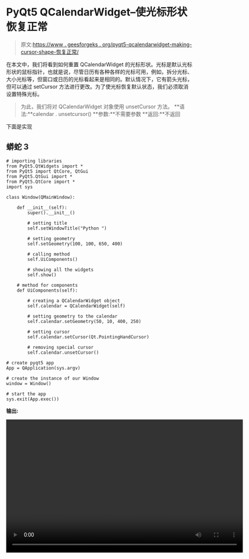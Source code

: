 # PyQt5 QCalendarWidget–使光标形状恢复正常

> 原文:[https://www . geesforgeks . org/pyqt5-qcalendarwidget-making-cursor-shape-恢复正常/](https://www.geeksforgeeks.org/pyqt5-qcalendarwidget-making-cursor-shape-back-to-normal/)

在本文中，我们将看到如何重置 QCalendarWidget 的光标形状。光标是默认光标形状的鼠标指针，也就是说，尽管日历有各种各样的光标可用，例如，拆分光标、大小光标等，但窗口或日历的光标看起来是相同的。默认情况下，它有箭头光标，但可以通过 setCursor 方法进行更改。为了使光标恢复默认状态，我们必须取消设置特殊光标。

> 为此，我们将对 QCalendarWidget 对象使用 unsetCursor 方法。
> **语法:**calendar . unsetcursor()
> **参数:**不需要参数
> **返回:**不返回

下面是实现

## 蟒蛇 3

```
# importing libraries
from PyQt5.QtWidgets import *
from PyQt5 import QtCore, QtGui
from PyQt5.QtGui import *
from PyQt5.QtCore import *
import sys

class Window(QMainWindow):

    def __init__(self):
        super().__init__()

        # setting title
        self.setWindowTitle("Python ")

        # setting geometry
        self.setGeometry(100, 100, 650, 400)

        # calling method
        self.UiComponents()

        # showing all the widgets
        self.show()

    # method for components
    def UiComponents(self):

        # creating a QCalendarWidget object
        self.calendar = QCalendarWidget(self)

        # setting geometry to the calendar
        self.calendar.setGeometry(50, 10, 400, 250)

        # setting cursor
        self.calendar.setCursor(Qt.PointingHandCursor)

        # removing special cursor
        self.calendar.unsetCursor()

# create pyqt5 app
App = QApplication(sys.argv)

# create the instance of our Window
window = Window()

# start the app
sys.exit(App.exec())
```

**输出:**

<video class="wp-video-shortcode" id="video-426097-1" width="640" height="360" preload="metadata" controls=""><source type="video/mp4" src="https://media.geeksforgeeks.org/wp-content/uploads/20200606000209/Python-2020-06-06-00-01-47.mp4?_=1">[https://media.geeksforgeeks.org/wp-content/uploads/20200606000209/Python-2020-06-06-00-01-47.mp4](https://media.geeksforgeeks.org/wp-content/uploads/20200606000209/Python-2020-06-06-00-01-47.mp4)</video>